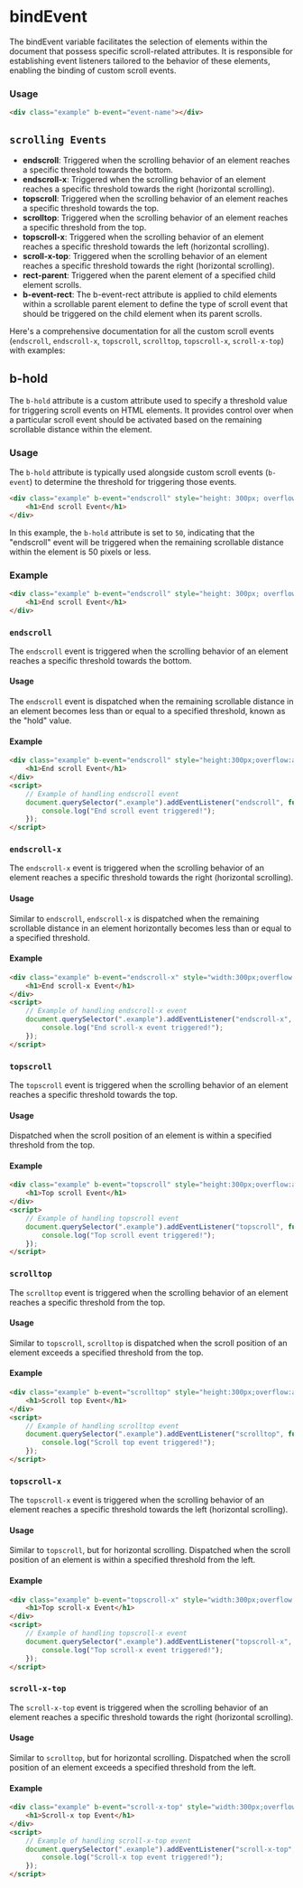 # bindEvent
The bindEvent variable facilitates the selection of elements within the document that possess specific scroll-related attributes. It is responsible for establishing event listeners tailored to the behavior of these elements, enabling the binding of custom scroll events.

### Usage

```html
<div class="example" b-event="event-name"></div>
```

## `scrolling Events`

- **endscroll**: Triggered when the scrolling behavior of an element reaches a specific threshold towards the bottom.
- **endscroll-x**: Triggered when the scrolling behavior of an element reaches a specific threshold towards the right (horizontal scrolling).
- **topscroll**: Triggered when the scrolling behavior of an element reaches a specific threshold towards the top.
- **scrolltop**: Triggered when the scrolling behavior of an element reaches a specific threshold from the top.
- **topscroll-x**: Triggered when the scrolling behavior of an element reaches a specific threshold towards the left (horizontal scrolling).
- **scroll-x-top**: Triggered when the scrolling behavior of an element reaches a specific threshold towards the right (horizontal scrolling).
- **rect-parent**: Triggered when the parent element of a specified child element scrolls.
- **b-event-rect**: The b-event-rect attribute is applied to child elements within a scrollable parent element to define the type of scroll event that should be triggered on the child element when its parent scrolls.

Here's a comprehensive documentation for all the custom scroll events (`endscroll`, `endscroll-x`, `topscroll`, `scrolltop`, `topscroll-x`, `scroll-x-top`) with examples:

## b-hold 

The `b-hold` attribute is a custom attribute used to specify a threshold value for triggering scroll events on HTML elements. It provides control over when a particular scroll event should be activated based on the remaining scrollable distance within the element.

### Usage

The `b-hold` attribute is typically used alongside custom scroll events (`b-event`) to determine the threshold for triggering those events.

```html
<div class="example" b-event="endscroll" style="height: 300px; overflow: auto;" b-hold="50">
    <h1>End scroll Event</h1>
</div>
```

In this example, the `b-hold` attribute is set to `50`, indicating that the "endscroll" event will be triggered when the remaining scrollable distance within the element is 50 pixels or less.

### Example

```html
<div class="example" b-event="endscroll" style="height: 300px; overflow: auto;" b-hold="0">
    <h1>End scroll Event</h1>
</div>
```


### `endscroll`

The `endscroll` event is triggered when the scrolling behavior of an element reaches a specific threshold towards the bottom.

#### Usage

The `endscroll` event is dispatched when the remaining scrollable distance in an element becomes less than or equal to a specified threshold, known as the "hold" value.

#### Example

```html
<div class="example" b-event="endscroll" style="height:300px;overflow:auto;" b-hold="50">
    <h1>End scroll Event</h1>
</div>
<script>
    // Example of handling endscroll event
    document.querySelector(".example").addEventListener("endscroll", function() {
        console.log("End scroll event triggered!");
    });
</script>
```

### `endscroll-x`

The `endscroll-x` event is triggered when the scrolling behavior of an element reaches a specific threshold towards the right (horizontal scrolling).

#### Usage

Similar to `endscroll`, `endscroll-x` is dispatched when the remaining scrollable distance in an element horizontally becomes less than or equal to a specified threshold.

#### Example

```html
<div class="example" b-event="endscroll-x" style="width:300px;overflow:auto;" b-hold="50">
    <h1>End scroll-x Event</h1>
</div>
<script>
    // Example of handling endscroll-x event
    document.querySelector(".example").addEventListener("endscroll-x", function() {
        console.log("End scroll-x event triggered!");
    });
</script>
```

### `topscroll`

The `topscroll` event is triggered when the scrolling behavior of an element reaches a specific threshold towards the top.

#### Usage

Dispatched when the scroll position of an element is within a specified threshold from the top.

#### Example

```html
<div class="example" b-event="topscroll" style="height:300px;overflow:auto;" b-hold="50">
    <h1>Top scroll Event</h1>
</div>
<script>
    // Example of handling topscroll event
    document.querySelector(".example").addEventListener("topscroll", function() {
        console.log("Top scroll event triggered!");
    });
</script>
```

### `scrolltop`

The `scrolltop` event is triggered when the scrolling behavior of an element reaches a specific threshold from the top.

#### Usage

Similar to `topscroll`, `scrolltop` is dispatched when the scroll position of an element exceeds a specified threshold from the top.

#### Example

```html
<div class="example" b-event="scrolltop" style="height:300px;overflow:auto;" b-hold="50">
    <h1>Scroll top Event</h1>
</div>
<script>
    // Example of handling scrolltop event
    document.querySelector(".example").addEventListener("scrolltop", function() {
        console.log("Scroll top event triggered!");
    });
</script>
```

### `topscroll-x`

The `topscroll-x` event is triggered when the scrolling behavior of an element reaches a specific threshold towards the left (horizontal scrolling).

#### Usage

Similar to `topscroll`, but for horizontal scrolling. Dispatched when the scroll position of an element is within a specified threshold from the left.

#### Example

```html
<div class="example" b-event="topscroll-x" style="width:300px;overflow:auto;" b-hold="50">
    <h1>Top scroll-x Event</h1>
</div>
<script>
    // Example of handling topscroll-x event
    document.querySelector(".example").addEventListener("topscroll-x", function() {
        console.log("Top scroll-x event triggered!");
    });
</script>
```

### `scroll-x-top`

The `scroll-x-top` event is triggered when the scrolling behavior of an element reaches a specific threshold towards the right (horizontal scrolling).

#### Usage

Similar to `scrolltop`, but for horizontal scrolling. Dispatched when the scroll position of an element exceeds a specified threshold from the left.

#### Example

```html
<div class="example" b-event="scroll-x-top" style="width:300px;overflow:auto;" b-hold="50">
    <h1>Scroll-x top Event</h1>
</div>
<script>
    // Example of handling scroll-x-top event
    document.querySelector(".example").addEventListener("scroll-x-top", function() {
        console.log("Scroll-x top event triggered!");
    });
</script>
```
